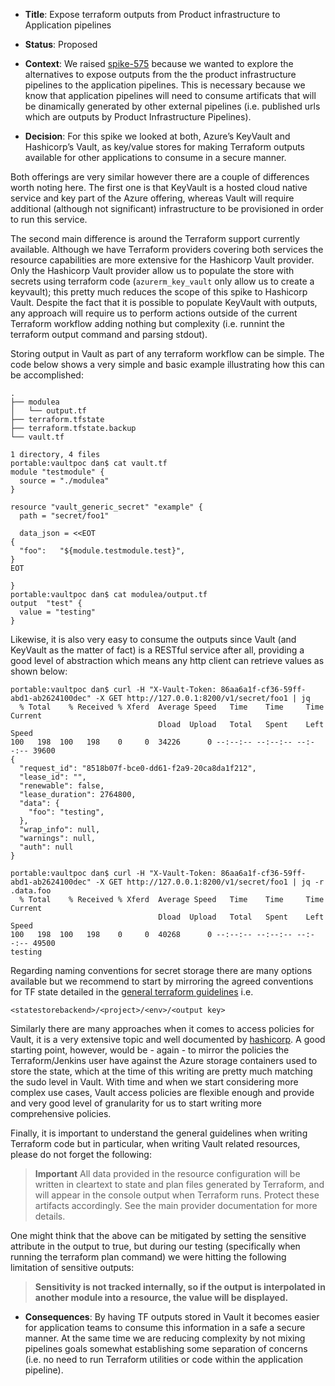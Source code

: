 * **Title**: Expose terraform outputs from Product infrastructure to Application pipelines

* **Status**: Proposed

* **Context**: We raised [spike-575](https://contino.tpondemand.com/entity/575) because we wanted to explore the alternatives to expose outputs from the the product infrastructure pipelines to the application pipelines. This is necessary because we know that application pipelines will need to consume artificats that will be dinamically generated by other external pipelines (i.e. published urls which are outputs by Product Infrastructure Pipelines).

* **Decision**: For this spike we looked at both, Azure’s KeyVault and Hashicorp’s Vault, as key/value stores for making Terraform outputs available for other applications to consume in a secure manner.

Both offerings are very similar however there are a couple of differences worth noting here. The first one is that KeyVault is a hosted cloud native service and key part of the Azure offering, whereas Vault will require additional (although not significant) infrastructure to be provisioned in order to run this service.

The second main difference is around the Terraform support currently available. Although we have Terraform providers covering both services the resource capabilities are more extensive for the Hashicorp Vault provider. Only the Hashicorp Vault provider allow us to populate the store with secrets using terraform code (`azurerm_key_vault` only allow us to create a keyvault); this pretty much reduces the scope of this spike to Hashicorp Vault. Despite the fact that it is possible to populate KeyVault with outputs, any approach will require us to perform actions outside of the current Terraform workflow adding nothing but complexity (i.e. runnint the terraform output command and parsing stdout).

Storing output in Vault as part of any terraform workflow can be simple. The code below shows a very simple and basic example illustrating how this can be accomplished:

```code
.
├── modulea
│   └── output.tf
├── terraform.tfstate
├── terraform.tfstate.backup
└── vault.tf

1 directory, 4 files
portable:vaultpoc dan$ cat vault.tf
module "testmodule" {
  source = "./modulea"
}

resource "vault_generic_secret" "example" {
  path = "secret/foo1"

  data_json = <<EOT
{
  "foo":   "${module.testmodule.test}",
}
EOT

}
portable:vaultpoc dan$ cat modulea/output.tf
output  "test" {
  value = "testing"
}
```

Likewise, it is also very easy to consume the outputs since Vault (and KeyVault as the matter of fact) is a RESTful service after all, providing a good level of abstraction which means any http client can retrieve values as shown below:

```code
portable:vaultpoc dan$ curl -H "X-Vault-Token: 86aa6a1f-cf36-59ff-abd1-ab2624100dec" -X GET http://127.0.0.1:8200/v1/secret/foo1 | jq
  % Total    % Received % Xferd  Average Speed   Time    Time     Time  Current
                                 Dload  Upload   Total   Spent    Left  Speed
100   198  100   198    0     0  34226      0 --:--:-- --:--:-- --:--:-- 39600
{
  "request_id": "8518b07f-bce0-dd61-f2a9-20ca8da1f212",
  "lease_id": "",
  "renewable": false,
  "lease_duration": 2764800,
  "data": {
    "foo": "testing",
  },
  "wrap_info": null,
  "warnings": null,
  "auth": null
}

portable:vaultpoc dan$ curl -H "X-Vault-Token: 86aa6a1f-cf36-59ff-abd1-ab2624100dec" -X GET http://127.0.0.1:8200/v1/secret/foo1 | jq -r .data.foo
  % Total    % Received % Xferd  Average Speed   Time    Time     Time  Current
                                 Dload  Upload   Total   Spent    Left  Speed
100   198  100   198    0     0  40268      0 --:--:-- --:--:-- --:--:-- 49500
testing
```

Regarding naming conventions for secret storage there are many options available but we recommend to start by mirroring the agreed conventions for TF state detailed in the [general terraform guidelines](https://github.com/contino/moj-infrastructure-guidelines#storing-state) i.e. 
```code
<statestorebackend>/<project>/<env>/<output key>
```
Similarly there are many approaches when it comes to access policies for Vault, it is a very extensive topic and well documented by [hashicorp](https://www.vaultproject.io/docs/concepts/policies.html). A good starting point, however, would be - again - to mirror the policies the Terraform/Jenkins user have against the Azure storage containers used to store the state, which at the time of this writing are pretty much matching the sudo level in Vault. With time and when we start considering more complex use cases, Vault access policies are flexible enough and provide and very good level of granularity for us to start writing more comprehensive policies.

Finally, it is important to understand the general guidelines when writing Terraform code but in particular, when writing Vault related resources, please do not forget the following:

> **Important** All data provided in the resource configuration will be written in cleartext to state and plan files generated by Terraform, and will appear in the console output when Terraform runs. Protect these artifacts accordingly. See the main provider documentation for more details.

One might think that the above can be mitigated by setting the sensitive attribute in the output to true, but during our testing (specifically when running the terraform plan command) we were hitting the following limitation of sensitive outputs:

> **Sensitivity is not tracked internally, so if the output is interpolated in another module into a resource, the value will be displayed.**

* **Consequences**: By having TF outputs stored in Vault it becomes easier for application teams to consume this information in a safe a secure manner. At the same time we are reducing complexity by not mixing pipelines goals somewhat establishing some separation of concerns (i.e. no need to run Terraform utilities or code within the application pipeline).
